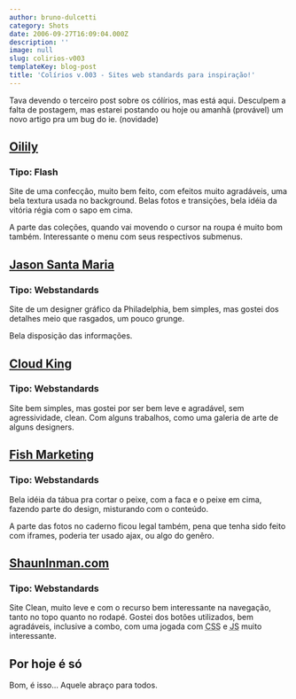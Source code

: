 ```yaml
---
author: bruno-dulcetti
category: Shots
date: 2006-09-27T16:09:04.000Z
description: ''
image: null
slug: colirios-v003
templateKey: blog-post
title: 'Colírios v.003 - Sites web standards para inspiração!'
---
```


Tava devendo o terceiro post sobre os cólírios, mas está aqui. Desculpem a falta de postagem, mas estarei postando ou hoje ou amanhã (provável) um novo artigo pra um bug do ie. (novidade)

## <a href="http://www.oilily-world.com/site.html" title="Ver o site da Oilily">Oilily</a>

### Tipo: Flash

Site de uma confecção, muito bem feito, com efeitos muito agradáveis, uma bela textura usada no background. Belas fotos e transições, bela idéia da vitória régia com o sapo em cima.

A parte das coleções, quando vai movendo o cursor na roupa é muito bom também. Interessante o menu com seus respectivos submenus.

## <a href="http://www.jasonsantamaria.com/" title="Ver o site do Jason Santa Maria">Jason Santa Maria</a>

### Tipo: Webstandards

Site de um designer gráfico da Philadelphia, bem simples, mas gostei dos detalhes meio que rasgados, um pouco grunge.

Bela disposição das informações.

## <a href="http://www.cloudking.com/" title="Ver o site do Cloud King">Cloud King</a>

### Tipo: Webstandards

Site bem simples, mas gostei por ser bem leve e agradável, sem agressividade, clean. Com alguns trabalhos, como uma galeria de arte de alguns designers.

## <a href="http://www.fishmarketing.net/" title="Ver o site do Fish Marketing">Fish Marketing</a>

### Tipo: Webstandards

Bela idéia da tábua pra cortar o peixe, com a faca e o peixe em cima, fazendo parte do design, misturando com o conteúdo.

A parte das fotos no caderno ficou legal também, pena que tenha sido feito com iframes, poderia ter usado ajax, ou algo do genêro.

## <a href="http://www.shauninman.com/plete/" title="Ver o site do ShaunInman.com">ShaunInman.com</a>

### Tipo: Webstandards

Site Clean, muito leve e com o recurso bem interessante na navegação, tanto no topo quanto no rodapé. Gostei dos botões utilizados, bem agradáveis, inclusive a combo, com uma jogada com <acronym title="Cascading Style Sheet">CSS</acronym> e <acronym title="JavaScript">JS</acronym> muito interessante.

## Por hoje é só

Bom, é isso... Aquele abraço para todos.
